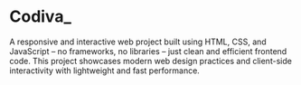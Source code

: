# Codiva_
A responsive and interactive web project built using HTML, CSS, and JavaScript – no frameworks, no libraries – just clean and efficient frontend code. This project showcases modern web design practices and client-side interactivity with lightweight and fast performance.
